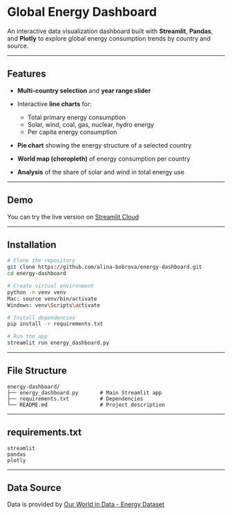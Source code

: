# Global Energy Dashboard

An interactive data visualization dashboard built with **Streamlit**, **Pandas**, and **Plotly** to explore global energy consumption trends by country and source.

---

## Features

* **Multi-country selection** and **year range slider**
* Interactive **line charts** for:

  * Total primary energy consumption
  * Solar, wind, coal, gas, nuclear, hydro energy
  * Per capita energy consumption
* **Pie chart** showing the energy structure of a selected country
* **World map (choropleth)** of energy consumption per country
* **Analysis** of the share of solar and wind in total energy use

---

## Demo

You can try the live version on [Streamlit Cloud](https://energy-dashboard-dijunasvmxhqthymfn2ul7.streamlit.app/) 

---

## Installation

```bash
# Clone the repository
git clone https://github.com/alina-bobrova/energy-dashboard.git
cd energy-dashboard

# Create virtual environment
python -m venv venv
Mac: source venv/bin/activate  
Windows: venv\Scripts\activate

# Install dependencies
pip install -r requirements.txt

# Run the app
streamlit run energy_dashboard.py
```

---

## File Structure

```
energy-dashboard/
├── energy_dashboard.py       # Main Streamlit app
├── requirements.txt          # Dependencies
└── README.md                 # Project description
```

---

## requirements.txt

```
streamlit
pandas
plotly
```

---

## Data Source

Data is provided by [Our World in Data - Energy Dataset](https://github.com/owid/energy-data)

